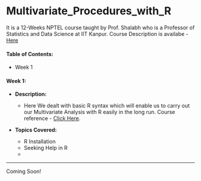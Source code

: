 # Multivariate_Procedures_with_R
It is a 12-Weeks NPTEL course taught by Prof. Shalabh who is a Professor of Statistics and Data Science at IIT Kanpur. Course Description is availabe - [Here](https://onlinecourses.nptel.ac.in/noc24_mg68/preview)
#### Table of Contents:
- Week 1

#### **Week 1:**
-   **Description:**
    - Here We dealt with basic R syntax which will enable us to carry out our Multivariate Analysis with R easily in the long run. Course reference - [Click Here](https://onlinecourses.nptel.ac.in/noc24_mg68/unit?unit=18&lesson=23).
   

- **Topics Covered:**
    - R Installation
    - Seeking Help in R
    - 
***
Coming Soon!

